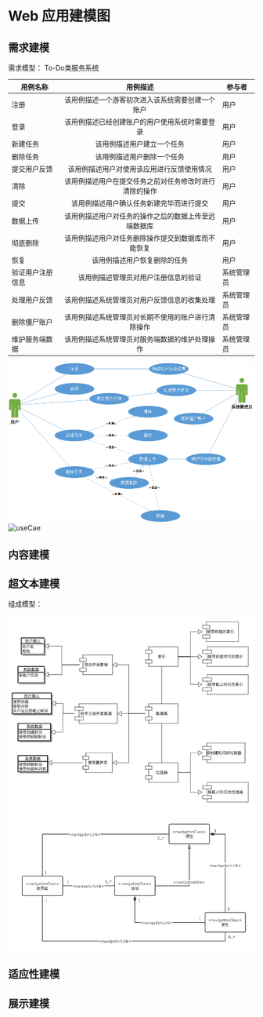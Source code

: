 ﻿# Web 应用建模图

## 需求建模

需求模型：
To-Do类服务系统

| 用例名称    | 用例描述                                     |参与者|
|------------|:-----------------------------------------:|-------|
| 注册        | 该用例描述一个游客初次进入该系统需要创建一个账户| 用户 |
| 登录        |该用例描述已经创建账户的用户使用系统时需要登录   | 用户 |
| 新建任务    | 该用例描述用户建立一个任务                     | 用户 |
| 删除任务    |该用例描述用户删除一个任务                      |用户|
| 提交用户反馈 |该用例描述用户对使用该应用进行反馈使用情况       |用户|
| 清除        |该用例描述用户在提交任务之前对任务修改时进行清除的操作|用户|
| 提交       |该用例描述用户确认任务新建完毕而进行提交           |用户|
|数据上传    |该用例描述用户对任务的操作之后的数据上传至远端数据库 |用户|
|彻底删除|该用例描述用户对任务删除操作提交到数据库而不能恢复       |用户|
|恢复       |该用例描述用户恢复删除的任务                        |用户|
|验证用户注册信息|该用例描述管理员对用户注册信息的验证       |系统管理员|
|处理用户反馈|该用例描述系统管理员对用户反馈信息的收集处理   |系统管理员|
|删除僵尸账户|该用例描述系统管理员对长期不使用的账户进行清除操作|系统管理员|
|维护服务端数据|该用例描述系统管理员对服务端数据的维护处理操作|系统管理员|

![需求模型](需求建模.png)
![useCae](useCase.mdj)
## 内容建模

## 超文本建模

组成模型：

![组成模型](组成模型.jpg)
![导航结构模型](导航结构模型.png)

## 适应性建模

## 展示建模
